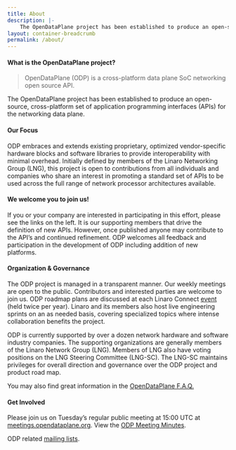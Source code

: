 ```yaml
---
title: About
description: |-
    The OpenDataPlane project has been established to produce an open-source, cross-platform set of application programming interfaces (APIs) for the networking data plane. ODP embraces and extends existing proprietary, optimized vendor-specific hardware blocks and software libraries to provide interoperability with minimal overhead.
layout: container-breadcrumb
permalink: /about/
---
```

#### **What is the OpenDataPlane project?**

> OpenDataPlane (ODP) is a cross-platform data plane SoC networking open source API.

The OpenDataPlane project has been established to produce an open-source, cross-platform set of application programming interfaces (APIs) for the networking data plane.

#### **Our Focus**

ODP embraces and extends existing proprietary, optimized vendor-specific hardware blocks and software libraries to provide interoperability with minimal overhead. Initially defined by members of the Linaro Networking Group (LNG), this project is open to contributions from all individuals and companies who share an interest in promoting a standard set of APIs to be used across the full range of network processor architectures available.

#### **We welcome you to join us!**

If you or your company are interested in participating in this effort, please see the links on the left. It is our supporting members that drive the definition of new APIs. However, once published anyone may contribute to the API’s and continued refinement. ODP welcomes all feedback and participation in the development of ODP including addition of new platforms.

#### **Organization & Governance**

The ODP project is managed in a transparent manner. Our weekly meetings are open to the public. Contributors and interested parties are welcome to join us. ODP roadmap plans are discussed at each Linaro Connect [event](http://connect.linaro.org/) (held twice per year). Linaro and its members also host live engineering sprints on an as needed basis, covering specialized topics where intense collaboration benefits the project.

ODP is currently supported by over a dozen network hardware and software industry companies. The supporting organizations are generally members of the Linaro Network Group (LNG). Members of LNG also have voting positions on the LNG Steering Committee (LNG-SC). The LNG-SC maintains privileges for overall direction and governance over the ODP project and product road map.

You may also find great information in the [OpenDataPlane F.A.Q.](/faq/)

#### Get Involved

Please join us on Tuesday’s regular public meeting at 15:00 UTC at [meetings.opendataplane.org](http://meetings.opendataplane.org/). View the [ODP Meeting Minutes](https://collaborate.linaro.org/display/ODP/OpenDataPlane).

ODP related [mailing lists](/mailing-list/).
